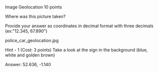 Image Geolocation
10 points

Where was this picture taken?

Provide your answer as coordinates in decimal format with three decimals (ex:"12.345, 67.890")

police_car_geolocation.jpg

Hint - 1 (Cost: 3 points)
Take a look at the sign in the background (blue, white and golden brown)

Answer: 52.636, -1.140
